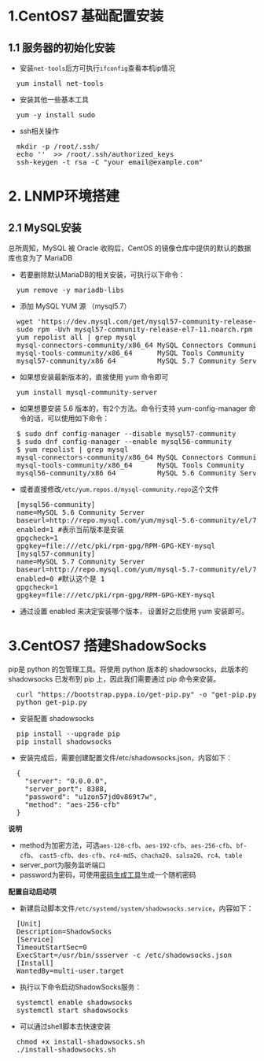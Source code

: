 #  1.CentOS7 基础配置安装

## 1.1 服务器的初始化安装

* 安装`net-tools`后方可执行`ifconfig`查看本机ip情况

<pre>
  yum install net-tools
</pre>
 
* 安装其他一些基本工具

<pre>
  yum -y install sudo
</pre>
 
* ssh相关操作

<pre>
  mkdir -p /root/.ssh/
  echo ''  >> /root/.ssh/authorized_keys
  ssh-keygen -t rsa -C "your_email@example.com"
</pre>

# 2. LNMP环境搭建

## 2.1 MySQL安装

总所周知，MySQL 被 Oracle 收购后，CentOS 的镜像仓库中提供的默认的数据库也变为了 MariaDB

* 若要删除默认MariaDB的相关安装，可执行以下命令：
<pre>
  yum remove -y mariadb-libs
</pre>

* 添加 MySQL YUM 源 （mysql5.7）
<pre>
  wget 'https://dev.mysql.com/get/mysql57-community-release-el7-11.noarch.rpm'
  sudo rpm -Uvh mysql57-community-release-el7-11.noarch.rpm
  yum repolist all | grep mysql
  mysql-connectors-community/x86_64 MySQL Connectors Community                  36
  mysql-tools-community/x86_64      MySQL Tools Community                       47
  mysql57-community/x86_64          MySQL 5.7 Community Server                 187
</pre>

* 如果想安装最新版本的，直接使用 yum 命令即可
<pre>
  yum install mysql-community-server
</pre>

* 如果想要安装 5.6 版本的，有2个方法。命令行支持 yum-config-manager 命令的话，可以使用如下命令：
<pre>
  $ sudo dnf config-manager --disable mysql57-community
  $ sudo dnf config-manager --enable mysql56-community
  $ yum repolist | grep mysql
  mysql-connectors-community/x86_64 MySQL Connectors Community                  36
  mysql-tools-community/x86_64      MySQL Tools Community                       47
  mysql56-community/x86_64          MySQL 5.6 Community Server                 327
</pre>

* 或者直接修改`/etc/yum.repos.d/mysql-community.repo`这个文件
<pre>
  [mysql56-community]
  name=MySQL 5.6 Community Server
  baseurl=http://repo.mysql.com/yum/mysql-5.6-community/el/7/$basearch/
  enabled=1 #表示当前版本是安装
  gpgcheck=1
  gpgkey=file:///etc/pki/rpm-gpg/RPM-GPG-KEY-mysql
  [mysql57-community]
  name=MySQL 5.7 Community Server
  baseurl=http://repo.mysql.com/yum/mysql-5.7-community/el/7/$basearch/
  enabled=0 #默认这个是 1
  gpgcheck=1
  gpgkey=file:///etc/pki/rpm-gpg/RPM-GPG-KEY-mysql
</pre>


* 通过设置 enabled 来决定安装哪个版本， 设置好之后使用 yum 安装即可。


# 3.CentOS7 搭建ShadowSocks

pip是 python 的包管理工具。将使用 python 版本的 shadowsocks，此版本的 shadowsocks 已发布到 pip 上，因此我们需要通过 pip 命令来安装。

<pre>
  curl "https://bootstrap.pypa.io/get-pip.py" -o "get-pip.py"
  python get-pip.py
</pre>

* 安装配置 shadowsocks

<pre>
  pip install --upgrade pip
  pip install shadowsocks
</pre>

* 安装完成后，需要创建配置文件/etc/shadowsocks.json，内容如下：
<pre>
  {
    "server": "0.0.0.0",
    "server_port": 8388,
    "password": "u1zon57jd0v869t7w",
    "method": "aes-256-cfb"
  }
</pre>  

**说明**

* method为加密方法，可选`aes-128-cfb`、`aes-192-cfb`、`aes-256-cfb`、`bf-cfb`、 `cast5-cfb`、`des-cfb`、`rc4-md5`、`chacha20`、`salsa20`、`rc4`、`table`
* server_port为服务监听端口
* password为密码，可使用[密码生成工具](#http://ucdok.com/project/generate_password.html)生成一个随机密码


**配置自动启动项**

* 新建启动脚本文件`/etc/systemd/system/shadowsocks.service`，内容如下：
<pre>
  [Unit]
  Description=ShadowSocks
  [Service]
  TimeoutStartSec=0
  ExecStart=/usr/bin/ssserver -c /etc/shadowsocks.json
  [Install]
  WantedBy=multi-user.target
</pre>


* 执行以下命令启动ShadowSocks服务：
<pre>
  systemctl enable shadowsocks
  systemctl start shadowsocks
</pre>

* 可以通过shell脚本去快速安装
<pre>
  chmod +x install-shadowsocks.sh
  ./install-shadowsocks.sh
</pre>


 

